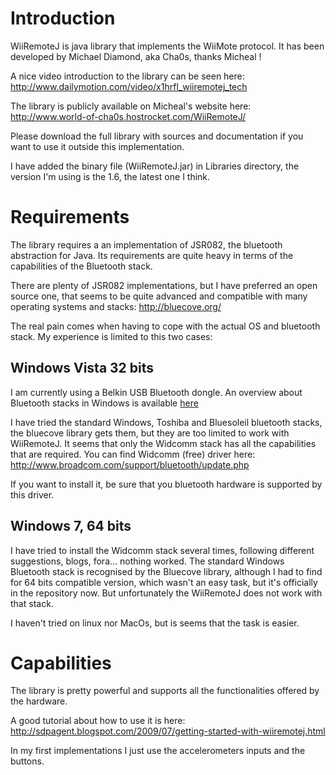 # Introduction #

WiiRemoteJ is java library that implements the WiiMote protocol.
It has been developed by Michael Diamond, aka Cha0s, thanks Micheal !

A nice video introduction to the library can be seen here:
http://www.dailymotion.com/video/x1hrfl_wiiremotej_tech

The library is publicly available on Micheal's website here:
http://www.world-of-cha0s.hostrocket.com/WiiRemoteJ/

Please download the full library with sources and documentation if you want to use it outside this implementation.

I have added the binary file (WiiRemoteJ.jar) in Libraries directory, the version I'm using is the 1.6, the latest one I think.


# Requirements #

The library requires a an implementation of JSR082, the bluetooth abstraction for Java. Its requirements are quite heavy in terms of the capabilities of the Bluetooth stack.

There are plenty of JSR082 implementations, but I have preferred an open source one, that seems to be quite advanced and compatible with many operating systems and stacks:
http://bluecove.org/

The real pain comes when having to cope with the actual OS and bluetooth stack. My experience is limited to this two cases:


## Windows Vista 32 bits ##

I am currently using a Belkin USB Bluetooth dongle.
An overview about Bluetooth stacks in Windows is available [here](http://www.wiimoteproject.com/bluetooth-and-connectivity-knowledge-center/a-summary-of-windows-bluetooth-stacks-and-their-connection/?PHPSESSID=2fba19432f28d6e27f0b860485fc263b)


I have tried the standard Windows, Toshiba and Bluesoleil bluetooth stacks, the bluecove library gets them, but they are too limited to work with WiiRemoteJ.
It seems that only the Widcomm stack has all the capabilities that are required. You can find Widcomm (free) driver here:
http://www.broadcom.com/support/bluetooth/update.php

If you want to install it, be sure that you bluetooth hardware is supported by this driver.


## Windows 7, 64 bits ##

I have tried to install the Widcomm stack several times, following different suggestions, blogs, fora... nothing worked.
The standard Windows Bluetooth stack is recognised by the Bluecove library, although I had to find for 64 bits compatible version, which wasn't an easy task, but it's officially in the repository now. But unfortunately the WiiRemoteJ does not work with that stack.




I haven't tried on linux nor MacOs, but is seems that the task is easier.




# Capabilities #

The library is pretty powerful and supports all the functionalities offered by the hardware.

A good tutorial about how to use it is here:
http://sdpagent.blogspot.com/2009/07/getting-started-with-wiiremotej.html

In my first implementations I just use the accelerometers inputs and the buttons.